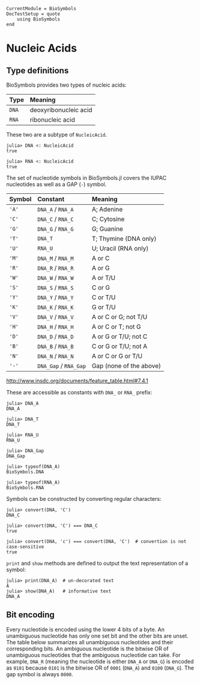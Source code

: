 ```@meta
CurrentModule = BioSymbols
DocTestSetup = quote
    using BioSymbols
end
```

Nucleic Acids
=============

Type definitions
----------------

BioSymbols provides two types of nucleic acids:

| Type  | Meaning               |
| :---- | :-------------------- |
| `DNA` | deoxyribonucleic acid |
| `RNA` | ribonucleic acid      |

These two are a subtype of `NucleicAcid`.

```jldoctest
julia> DNA <: NucleicAcid
true

julia> RNA <: NucleicAcid
true

```

The set of nucleotide symbols in BioSymbols.jl covers the IUPAC nucleotides
as well as a GAP (`-`) symbol.

| Symbol | Constant              | Meaning                    |
| :----- | :-------------------- | :------------------------- |
| `'A'`  | `DNA_A` / `RNA_A`     | A; Adenine                 |
| `'C'`  | `DNA_C` / `RNA_C`     | C; Cytosine                |
| `'G'`  | `DNA_G` / `RNA_G`     | G; Guanine                 |
| `'T'`  | `DNA_T`               | T; Thymine (DNA only)      |
| `'U'`  | `RNA_U`               | U; Uracil (RNA only)       |
| `'M'`  | `DNA_M` / `RNA_M`     | A or C                     |
| `'R'`  | `DNA_R` / `RNA_R`     | A or G                     |
| `'W'`  | `DNA_W` / `RNA_W`     | A or T/U                   |
| `'S'`  | `DNA_S` / `RNA_S`     | C or G                     |
| `'Y'`  | `DNA_Y` / `RNA_Y`     | C or T/U                   |
| `'K'`  | `DNA_K` / `RNA_K`     | G or T/U                   |
| `'V'`  | `DNA_V` / `RNA_V`     | A or C or G; not T/U       |
| `'H'`  | `DNA_H` / `RNA_H`     | A or C or T; not G         |
| `'D'`  | `DNA_D` / `RNA_D`     | A or G or T/U; not C       |
| `'B'`  | `DNA_B` / `RNA_B`     | C or G or T/U; not A       |
| `'N'`  | `DNA_N` / `RNA_N`     | A or C or G or T/U         |
| `'-'`  | `DNA_Gap` / `RNA_Gap` | Gap (none of the above)    |

<http://www.insdc.org/documents/feature_table.html#7.4.1>

These are accessible as constants with `DNA_` or `RNA_` prefix:
```jldoctest
julia> DNA_A
DNA_A

julia> DNA_T
DNA_T

julia> RNA_U
RNA_U

julia> DNA_Gap
DNA_Gap

julia> typeof(DNA_A)
BioSymbols.DNA

julia> typeof(RNA_A)
BioSymbols.RNA

```

Symbols can be constructed by converting regular characters:
```jldoctest
julia> convert(DNA, 'C')
DNA_C

julia> convert(DNA, 'C') === DNA_C
true

julia> convert(DNA, 'c') === convert(DNA, 'C')  # convertion is not case-sensitive
true

```

`print` and `show` methods are defined to output the text representation of a symbol:
```jldoctest
julia> print(DNA_A)  # un-decorated text
A
julia> show(DNA_A)   # informative text
DNA_A
```


Bit encoding
------------

Every nucleotide is encoded using the lower 4 bits of a byte. An unambiguous
nucleotide has only one set bit and the other bits are unset. The table below
summarizes all unambiguous nucleotides and their corresponding bits. An
ambiguous nucleotide is the bitwise OR of unambiguous nucleotides that the
ambiguous nucleotide can take. For example, `DNA_R` (meaning the nucleotide is
either `DNA_A` or `DNA_G`) is encoded as `0101` because `0101` is the bitwise OR
of `0001` (`DNA_A`) and `0100` (`DNA_G`). The gap symbol is always `0000`.
